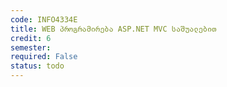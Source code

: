 ```yaml
---
code: INFO4334E
title: WEB პროგრამირება ASP.NET MVC საშუალებით
credit: 6
semester: 
required: False
status: todo
---
```


